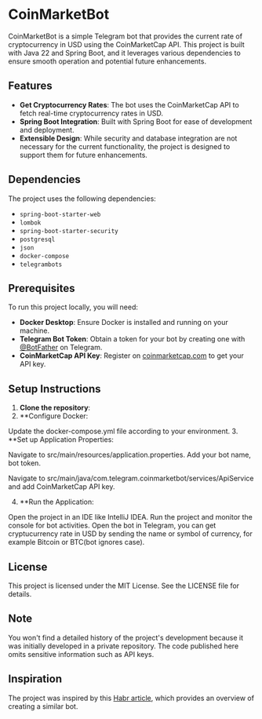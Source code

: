 # CoinMarketBot

CoinMarketBot is a simple Telegram bot that provides the current rate of cryptocurrency in USD using the CoinMarketCap API. This project is built with Java 22 and Spring Boot, and it leverages various dependencies to ensure smooth operation and potential future enhancements.

## Features

- **Get Cryptocurrency Rates**: The bot uses the CoinMarketCap API to fetch real-time cryptocurrency rates in USD.
- **Spring Boot Integration**: Built with Spring Boot for ease of development and deployment.
- **Extensible Design**: While security and database integration are not necessary for the current functionality, the project is designed to support them for future enhancements.

## Dependencies

The project uses the following dependencies:
- `spring-boot-starter-web`
- `lombok`
- `spring-boot-starter-security`
- `postgresql`
- `json`
- `docker-compose`
- `telegrambots`

## Prerequisites

To run this project locally, you will need:
- **Docker Desktop**: Ensure Docker is installed and running on your machine.
- **Telegram Bot Token**: Obtain a token for your bot by creating one with [@BotFather](https://t.me/BotFather) on Telegram.
- **CoinMarketCap API Key**: Register on [coinmarketcap.com](https://coinmarketcap.com/) to get your API key.

## Setup Instructions

1. **Clone the repository**:
2. **Configure Docker:

Update the docker-compose.yml file according to your environment.
3. **Set up Application Properties:

Navigate to src/main/resources/application.properties.
Add your bot name, bot token. 

Navigate to src/main/java/com.telegram.coinmarketbot/services/ApiService and add CoinMarketCap API key.

4. **Run the Application:

Open the project in an IDE like IntelliJ IDEA.
Run the project and monitor the console for bot activities.
Open the bot in Telegram, you can get cryptucurrency rate in USD by sending the name or symbol of currency, for example Bitcoin or BTC(bot ignores case).

## License
This project is licensed under the MIT License. See the LICENSE file for details.

## Note
You won't find a detailed history of the project's development because it was initially developed in a private repository. The code published here omits sensitive information such as API keys.

## Inspiration

The project was inspired by this [Habr article](https://habr.com/ru/articles/715384/), which provides an overview of creating a similar bot.
